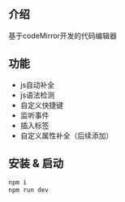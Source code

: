 ## 介绍

基于codeMirror开发的代码编辑器

## 功能

- js自动补全
- js语法检测
- 自定义快捷键
- 监听事件
- 插入标签
- 自定义属性补全（后续添加）

## 安装 & 启动

```bash
npm i
npm run dev
```
